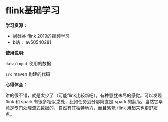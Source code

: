 # flink基础学习


**学习资源：**

- 尚硅谷 flink 2019的视频学习
- b站： av50540281


**使用说明:**

`data/input` 使用的数据

`src` maven 构建的代码

**心得体会：**

讲的很不错，就是太少了（可能flink比较新吧），有种意犹未尽的感觉。可以发现 flink 和 spark 有很多相似之处，比如任务划分那简直是 spark 的翻版。当然它毕竟是专门处理流式数据的，自然有其独特地方，而且感觉 flink 用起来也更舒服点。




